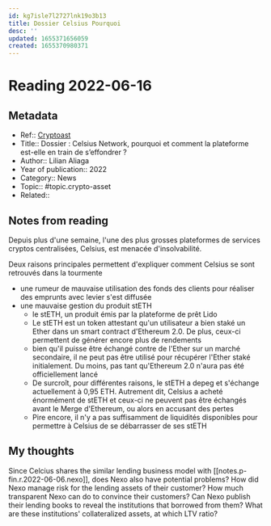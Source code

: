 ```yaml
---
id: kg7isle7l2727lnk19o3b13
title: Dossier Celsius Pourquoi
desc: ''
updated: 1655371656059
created: 1655370980371
---
```

# Reading 2022-06-16

## Metadata

- Ref:: [Cryptoast](https://cryptoast.fr/dossier-celsius-pourquoi-comment-plateforme-en-train-s-effondrer/)
- Title:: Dossier : Celsius Network, pourquoi et comment la plateforme est-elle en train de s’effondrer ?
- Author:: Lilian Aliaga
- Year of publication:: 2022
- Category:: News
- Topic:: #topic.crypto-asset
- Related:: 

## Notes from reading

Depuis plus d'une semaine, l'une des plus grosses plateformes de services cryptos centralisées, Celsius, est menacée d'insolvabilité.

Deux raisons principales permettent d'expliquer comment Celsius se sont retrouvés dans la tourmente
- une rumeur de mauvaise utilisation des fonds des clients pour réaliser des emprunts avec levier s'est diffusée
- une mauvaise gestion du produit stETH
    - le stETH, un produit émis par la plateforme de prêt Lido
    - Le stETH est un token attestant qu'un utilisateur a bien staké un Ether dans un smart contract d'Ethereum 2.0. De plus, ceux-ci permettent de générer encore plus de rendements
    - bien qu'il puisse être échangé contre de l'Ether sur un marché secondaire, il ne peut pas être utilisé pour récupérer l'Ether staké initialement. Du moins, pas tant qu'Ethereum 2.0 n'aura pas été officiellement lancé
    - De surcroît, pour différentes raisons, le stETH a depeg et s'échange actuellement à 0,95 ETH. Autrement dit, Celsius a acheté énormément de stETH et ceux-ci ne peuvent pas être échangés avant le Merge d'Ethereum, ou alors en accusant des pertes
    - Pire encore, il n'y a pas suffisamment de liquidités disponibles pour permettre à Celsius de se débarrasser de ses stETH

## My thoughts

Since Celcius shares the similar lending business model with [[notes.p-fin.r.2022-06-06.nexo]], does Nexo also have potential problems? How did Nexo manage risk for the lending assets of their customer? How much transparent Nexo can do to convince their customers? Can Nexo publish their lending books to reveal the institutions that borrowed from them? What are these institutions' collateralized assets, at which LTV ratio?